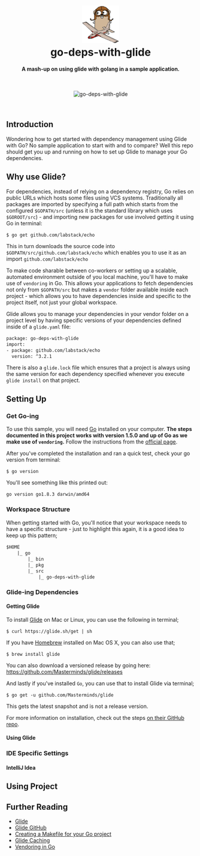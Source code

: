 <h1 align="center">
  <a href="https://raw.githubusercontent.com/svbygoibear/go-deps-with-glide/master/img/go_glide.png"><img src="https://raw.githubusercontent.com/svbygoibear/go-deps-with-glide/master/img/go_glide.png" alt="go-deps-with-glide" width="100"></a>
  <br>
  go-deps-with-glide
  <br>
</h1>

<h4 align="center">A mash-up on using glide with golang in a sample application.</h4>
<br>
<p align="center">
    <img src="https://raw.githubusercontent.com/svbygoibear/go-deps-with-glide/master/img/go_glide.gif" alt="go-deps-with-glide">
</p>
<br>

## Introduction
Wondering how to get started with dependency management using Glide with Go? No sample application to start with and to compare? Well this repo should get you up and running on how to set up Glide to manage your Go dependencies.

## Why use Glide?
For dependencies, instead of relying on a dependency registry, Go relies on public URLs which hosts some files using VCS systems.
Traditionally all packages are imported by specifying a full path which starts from the configured `$GOPATH/src` (unless it is the standard library which uses `$GOROOT/src`) - and importing new packages for use involved getting it using Go in terminal:
```
$ go get github.com/labstack/echo
```
This in turn downloads the source code into `$GOPATH/src/github.com/labstack/echo` which enables you to use it as an import `github.com/labstack/echo`

To make code sharable between co-workers or setting up a scalable, automated environment outside of you local machine, you'll have to make use of `vendoring` in Go. This allows your applications to fetch dependencies not only from `$GOPATH/src` but makes a `vendor` folder available inside each project - which allows you to have dependencies inside and specific to the project itself, not just your global workspace.
 
Glide allows you to manage your dependencies in your vendor folder on a project level by having specific versions of your dependencies defined inside of a `glide.yaml` file:
```
package: go-deps-with-glide
import:
- package: github.com/labstack/echo
  version: ^3.2.1
```

There is also a `glide.lock` file which ensures that a project is always using the same version for each dependency specified whenever you execute `glide install` on that project.

## Setting Up

### Get Go-ing
To use this sample, you will need [Go](https://golang.org) installed on your computer. **The steps documented in this project works with version 1.5.0 and up of Go as we make use of `vendoring`.**
Follow the instructions from the [official page](https://golang.org/doc/install). 

After you've completed the installation and ran a quick test, check your go version from terminal:
```
$ go version
```
You'll see something like this printed out:
```
go version go1.8.3 darwin/amd64
```
### Workspace Structure
When getting started with Go, you'll notice that your workspace needs to have a specific structure - just to highlight this again, it is a good idea to keep up this pattern;
```
$HOME
    |_ go
        |_ bin
        |_ pkg
        |_ src
            |_ go-deps-with-glide
```

### Glide-ing Dependencies
#### Getting Glide
To install [Glide](https://github.com/Masterminds/glide) on Mac or Linux, you can use the following in terminal;
```
$ curl https://glide.sh/get | sh
```

If you have [Homebrew](https://brew.sh) installed on Mac OS X, you can also use that;
```
$ brew install glide
```

You can also download a versioned release by going here: https://github.com/Masterminds/glide/releases

And lastly if you've installed `Go`, you can use that to install Glide via terminal;
```
$ go get -u github.com/Masterminds/glide
```
This gets the latest snapshot and is not a release version.

For more information on installation, check out the steps [on their GitHub repo](https://github.com/Masterminds/glide#install).

#### Using Glide

### IDE Specific Settings
#### IntelliJ Idea

## Using Project

## Further Reading
- [Glide](https://glide.sh)
- [Glide GitHub](https://github.com/Masterminds/glide)
- [Creating a Makefile for your Go project](https://vincent.bernat.im/en/blog/2017-makefile-build-golang)
- [Glide Caching](https://github.com/Masterminds/glide/issues/178)
- [Vendoring in Go](https://goenning.net/2017/02/23/packages-vendoring-in-go/)